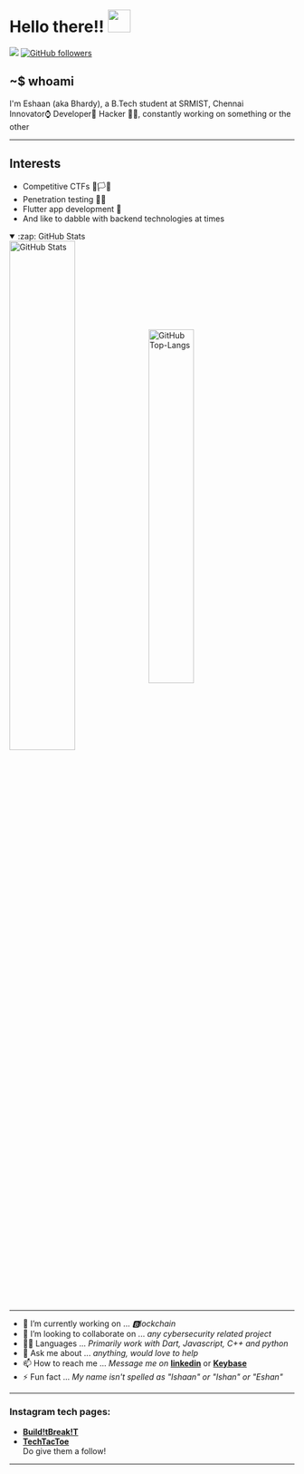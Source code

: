 # Hello there!!  <img src="https://user-images.githubusercontent.com/55873406/136943648-51fc3632-8d49-43ce-8ae9-60648689205e.gif" width=40px>
![](https://komarev.com/ghpvc/?username=Eshaan-B&color=green) [![GitHub followers](https://img.shields.io/github/followers/Eshaan-B?label=Follow&style=social)](https://github.com/Eshaan-B/?tab=follow)<br>
## ~$ whoami

I'm Eshaan (aka Bhardy), a B.Tech student at SRMIST, Chennai\
Innovator⌚ Developer📱 Hacker 👨‍💻, constantly working on something or the other
* * *
## Interests
 * Competitive CTFs 🚩🏳🎌
 * Penetration testing 🐱‍💻
 * Flutter app development 📲
 * And like to dabble with backend technologies at times

<details open>
  <summary>:zap: GitHub Stats</summary>
  <img src="https://github-readme-stats.vercel.app/api?username=Eshaan-B&show_icons=true&theme=chartreuse-dark" alt="GitHub Stats" align="center" width="48%" />
  <img src="https://github-readme-stats.vercel.app/api/top-langs/?username=Eshaan-B&layout=compact&theme=chartreuse-dark&langs_count=6" alt="GitHub Top-Langs" align="center" width="40%" />
  </details>
  
 ***
- 🔭 I’m currently working on ... *🅱lockchain*
- 👯 I’m looking to collaborate on ... *any cybersecurity related project*
- 👨‍💻 Languages ... *Primarily work with Dart, Javascript, C++ and python*
- 💬 Ask me about ... *anything, would love to help*
- 📫 How to reach me ... *Message me on* **[linkedin](https://www.linkedin.com/in/bhardwajeshaan/)** or **[Keybase](https://keybase.io/ebhardy)**
- ⚡ Fun fact ... *My name isn't spelled as "Ishaan" or "Ishan" or "Eshan"* 
 ***



### Instagram tech pages:
- **[Build!tBreak!T](https://www.instagram.com/build.itbreak.it/)**
- **[TechTacToe](https://www.instagram.com/tech.tactoe/)**\
Do give them a follow!
*** 
